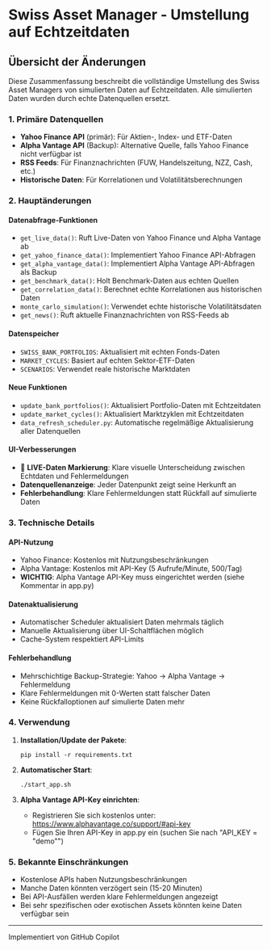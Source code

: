 # Swiss Asset Manager - Umstellung auf Echtzeitdaten

## Übersicht der Änderungen

Diese Zusammenfassung beschreibt die vollständige Umstellung des Swiss Asset Managers von simulierten Daten auf Echtzeitdaten. Alle simulierten Daten wurden durch echte Datenquellen ersetzt.

### 1. Primäre Datenquellen

- **Yahoo Finance API** (primär): Für Aktien-, Index- und ETF-Daten
- **Alpha Vantage API** (Backup): Alternative Quelle, falls Yahoo Finance nicht verfügbar ist
- **RSS Feeds**: Für Finanznachrichten (FUW, Handelszeitung, NZZ, Cash, etc.)
- **Historische Daten**: Für Korrelationen und Volatilitätsberechnungen

### 2. Hauptänderungen

#### Datenabfrage-Funktionen
- `get_live_data()`: Ruft Live-Daten von Yahoo Finance und Alpha Vantage ab
- `get_yahoo_finance_data()`: Implementiert Yahoo Finance API-Abfragen
- `get_alpha_vantage_data()`: Implementiert Alpha Vantage API-Abfragen als Backup
- `get_benchmark_data()`: Holt Benchmark-Daten aus echten Quellen
- `get_correlation_data()`: Berechnet echte Korrelationen aus historischen Daten
- `monte_carlo_simulation()`: Verwendet echte historische Volatilitätsdaten
- `get_news()`: Ruft aktuelle Finanznachrichten von RSS-Feeds ab

#### Datenspeicher
- `SWISS_BANK_PORTFOLIOS`: Aktualisiert mit echten Fonds-Daten
- `MARKET_CYCLES`: Basiert auf echten Sektor-ETF-Daten
- `SCENARIOS`: Verwendet reale historische Marktdaten

#### Neue Funktionen
- `update_bank_portfolios()`: Aktualisiert Portfolio-Daten mit Echtzeitdaten
- `update_market_cycles()`: Aktualisiert Marktzyklen mit Echtzeitdaten
- `data_refresh_scheduler.py`: Automatische regelmäßige Aktualisierung aller Datenquellen

#### UI-Verbesserungen
- 🔴 **LIVE-Daten Markierung**: Klare visuelle Unterscheidung zwischen Echtdaten und Fehlermeldungen
- **Datenquellenanzeige**: Jeder Datenpunkt zeigt seine Herkunft an
- **Fehlerbehandlung**: Klare Fehlermeldungen statt Rückfall auf simulierte Daten

### 3. Technische Details

#### API-Nutzung
- Yahoo Finance: Kostenlos mit Nutzungsbeschränkungen
- Alpha Vantage: Kostenlos mit API-Key (5 Aufrufe/Minute, 500/Tag)
- **WICHTIG**: Alpha Vantage API-Key muss eingerichtet werden (siehe Kommentar in app.py)

#### Datenaktualisierung
- Automatischer Scheduler aktualisiert Daten mehrmals täglich
- Manuelle Aktualisierung über UI-Schaltflächen möglich
- Cache-System respektiert API-Limits

#### Fehlerbehandlung
- Mehrschichtige Backup-Strategie: Yahoo → Alpha Vantage → Fehlermeldung
- Klare Fehlermeldungen mit 0-Werten statt falscher Daten
- Keine Rückfalloptionen auf simulierte Daten mehr

### 4. Verwendung

1. **Installation/Update der Pakete**:
   ```
   pip install -r requirements.txt
   ```

2. **Automatischer Start**:
   ```
   ./start_app.sh
   ```

3. **Alpha Vantage API-Key einrichten**:
   - Registrieren Sie sich kostenlos unter: https://www.alphavantage.co/support/#api-key
   - Fügen Sie Ihren API-Key in app.py ein (suchen Sie nach "API_KEY = "demo"")

### 5. Bekannte Einschränkungen

- Kostenlose APIs haben Nutzungsbeschränkungen
- Manche Daten könnten verzögert sein (15-20 Minuten)
- Bei API-Ausfällen werden klare Fehlermeldungen angezeigt
- Bei sehr spezifischen oder exotischen Assets könnten keine Daten verfügbar sein

---

Implementiert von GitHub Copilot